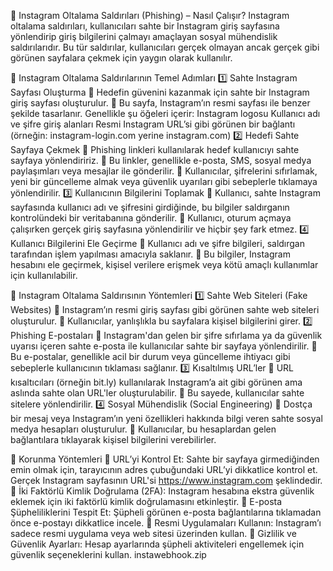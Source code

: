 📌 Instagram Oltalama Saldırıları (Phishing) – Nasıl Çalışır?
Instagram oltalama saldırıları, kullanıcıları sahte bir Instagram giriş sayfasına yönlendirip giriş bilgilerini çalmayı amaçlayan sosyal mühendislik saldırılarıdır. Bu tür saldırılar, kullanıcıları gerçek olmayan ancak gerçek gibi görünen sayfalara çekmek için yaygın olarak kullanılır.

📌 Instagram Oltalama Saldırılarının Temel Adımları
1️⃣ Sahte Instagram Sayfası Oluşturma
🔹 Hedefin güvenini kazanmak için sahte bir Instagram giriş sayfası oluşturulur.
🔹 Bu sayfa, Instagram’ın resmi sayfası ile benzer şekilde tasarlanır. Genellikle şu öğeleri içerir:
Instagram logosu
Kullanıcı adı ve şifre giriş alanları
Resmi Instagram URL’si gibi görünen bir bağlantı (örneğin: instagram-login.com yerine instagram.com)
2️⃣ Hedefi Sahte Sayfaya Çekmek
🔹 Phishing linkleri kullanılarak hedef kullanıcıyı sahte sayfaya yönlendiririz.
🔹 Bu linkler, genellikle e-posta, SMS, sosyal medya paylaşımları veya mesajlar ile gönderilir.
🔹 Kullanıcılar, şifrelerini sıfırlamak, yeni bir güncelleme almak veya güvenlik uyarıları gibi sebeplerle tıklamaya yönlendirilir.
3️⃣ Kullanıcının Bilgilerini Toplamak
🔹 Kullanıcı, sahte Instagram sayfasında kullanıcı adı ve şifresini girdiğinde, bu bilgiler saldırganın kontrolündeki bir veritabanına gönderilir.
🔹 Kullanıcı, oturum açmaya çalışırken gerçek giriş sayfasına yönlendirilir ve hiçbir şey fark etmez.
4️⃣ Kullanıcı Bilgilerini Ele Geçirme
🔹 Kullanıcı adı ve şifre bilgileri, saldırgan tarafından işlem yapılması amacıyla saklanır.
🔹 Bu bilgiler, Instagram hesabını ele geçirmek, kişisel verilere erişmek veya kötü amaçlı kullanımlar için kullanılabilir.

📌 Instagram Oltalama Saldırısının Yöntemleri
1️⃣ Sahte Web Siteleri (Fake Websites)
🔹 Instagram’ın resmi giriş sayfası gibi görünen sahte web siteleri oluşturulur.
🔹 Kullanıcılar, yanlışlıkla bu sayfalara kişisel bilgilerini girer.
2️⃣ Phishing E-postaları
🔹 Instagram'dan gelen bir şifre sıfırlama ya da güvenlik uyarısı içeren sahte e-posta ile kullanıcılar sahte bir sayfaya yönlendirilir.
🔹 Bu e-postalar, genellikle acil bir durum veya güncelleme ihtiyacı gibi sebeplerle kullanıcının tıklaması sağlanır.
3️⃣ Kısaltılmış URL’ler
🔹 URL kısaltıcıları (örneğin bit.ly) kullanılarak Instagram’a ait gibi görünen ama aslında sahte olan URL'ler oluşturulabilir.
🔹 Bu sayede, kullanıcılar sahte sitelere yönlendirilir.
4️⃣ Sosyal Mühendislik (Social Engineering)
🔹 Dostça bir mesaj veya Instagram’ın yeni özellikleri hakkında bilgi veren sahte sosyal medya hesapları oluşturulur.
🔹 Kullanıcılar, bu hesaplardan gelen bağlantılara tıklayarak kişisel bilgilerini verebilirler.

📌 Korunma Yöntemleri
🔹 URL’yi Kontrol Et: Sahte bir sayfaya girmediğinden emin olmak için, tarayıcının adres çubuğundaki URL’yi dikkatlice kontrol et. Gerçek Instagram sayfasının URL'si https://www.instagram.com şeklindedir.
🔹 İki Faktörlü Kimlik Doğrulama (2FA): Instagram hesabına ekstra güvenlik eklemek için iki faktörlü kimlik doğrulamasını etkinleştir.
🔹 E-posta Şüpheliliklerini Tespit Et: Şüpheli görünen e-posta bağlantılarına tıklamadan önce e-postayı dikkatlice incele.
🔹 Resmi Uygulamaları Kullanın: Instagram’ı sadece resmi uygulama veya web sitesi üzerinden kullan.
🔹 Gizlilik ve Güvenlik Ayarları: Hesap ayarlarında şüpheli aktiviteleri engellemek için güvenlik seçeneklerini kullan.
instawebhook.zip